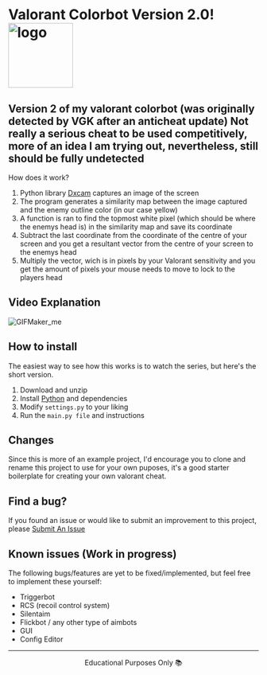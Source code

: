 # Valorant Colorbot Version 2.0! <img src="https://github.com/user-attachments/assets/41c6624a-24a2-4f9d-b433-e7bf8f11ee23" alt="logo" width="130" height="130" style = "border-radius: 25;">

## Version 2 of my valorant colorbot (was originally detected by VGK after an anticheat update) Not really a serious cheat to be used competitively, more of an idea I am trying out, nevertheless, still should be fully undetected

How does it work?

1. Python library [Dxcam](https://pypi.org/project/dxcam-cpp/) captures an image of the screen
2. The program generates a similarity map between the image captured and the enemy outline color (in our case yellow)
3. A function is ran to find the topmost white pixel (which should be where the enemys head is) in the similarity map and save its coordinate
4. Subtract the last coordinate from the coordinate of the centre of your screen and you get a resultant vector from the centre of your screen to the enemys head
5. Multiply the vector, wich is in pixels by your Valorant sensitivity and you get the amount of pixels your mouse needs to move to lock to the players head

## Video Explanation

![GIFMaker_me](https://github.com/user-attachments/assets/5bbf509f-b2b8-4f6d-9455-db4846483bc3)

## How to install

The easiest way to see how this works is to watch the series, but here's the short version.

1. Download and unzip
2. Install [Python](https://www.python.org/downloads/) and dependencies
3. Modify `settings.py` to your liking
4. Run the `main.py file` and instructions

## Changes

Since this is more of an example project, I'd encourage you to clone and rename this project to use for your own puposes, it's a good starter boilerplate for creating your own valorant cheat.

## Find a bug?

If you found an issue or would like to submit an improvement to this project, please [Submit An Issue](https://github.com/Violevo/Valorant-Colorbot-V2/issues)

## Known issues (Work in progress)

The following bugs/features are yet to be fixed/implemented, but feel free to implement these yourself:

- Triggerbot
- RCS (recoil control system)
- Silentaim
- Flickbot / any other type of aimbots
- GUI
- Config Editor

---
<p align="center">Educational Purposes Only 📚</p>
